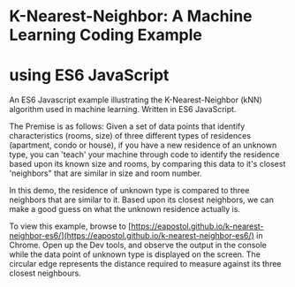 # K-Nearest-Neighbor: A Machine Learning Coding Example
# using ES6 JavaScript

An ES6 Javascript example illustrating the K-Nearest-Neighbor (kNN)
algorithm used in machine learning. Written in ES6 JavaScript.

The Premise is as follows:
Given a set of data points that identify characteristics (rooms, size)
of three different types of residences (apartment, condo or house),
if you have a new residence of an unknown type, you can 'teach' your
machine through code to identify the residence based upon its known
size and rooms, by comparing this data to it's closest 'neighbors"
that are similar in size and room number.

In this demo, the residence of unknown type is compared to three
neighbors that are similar to it. Based upon its closest neighbors, we
can make a good guess on what the unknown residence actually is.

To view this example, browse to
[https://eapostol.github.io/k-nearest-neighbor-es6/](https://eapostol.github.io/k-nearest-neighbor-es6/) in Chrome.
Open up the Dev tools, and observe the output in the console while
the data point of unknown type is displayed on the screen. The circular
edge represents the distance required to measure against its three
closest neighbours.
